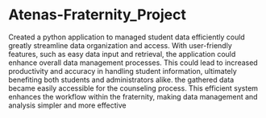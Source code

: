 # Atenas-Fraternity_Project

Created a python application to managed student data efficiently could greatly streamline data organization and access.  With user-friendly features, such as easy data input and retrieval, the application could enhance overall data management processes.  This could lead to increased productivity and accuracy in handling student information, ultimately benefiting both students and administrators alike. 
 the gathered data became easily accessible for the counseling process.  This efficient system enhances the workflow within the fraternity, making data management and analysis simpler and more effective

